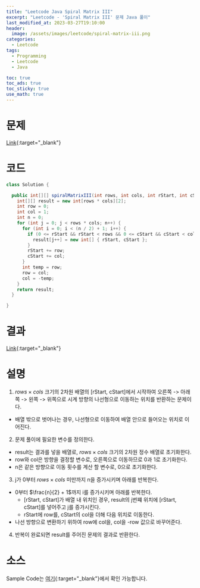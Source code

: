 ```yaml
---
title: "Leetcode Java Spiral Matrix III"
excerpt: "Leetcode - 'Spiral Matrix III' 문제 Java 풀이"
last_modified_at: 2023-03-27T19:10:00
header:
  image: /assets/images/leetcode/spiral-matrix-iii.png
categories:
  - Leetcode
tags:
  - Programming
  - Leetcode
  - Java

toc: true
toc_ads: true
toc_sticky: true
use_math: true
---
```

# 문제
[Link](https://leetcode.com/problems/spiral-matrix-iii){:target="_blank"}

# 코드
```java
class Solution {

  public int[][] spiralMatrixIII(int rows, int cols, int rStart, int cStart) {
    int[][] result = new int[rows * cols][2];
    int row = 0;
    int col = 1;
    int n = 0;
    for (int j = 0; j < rows * cols; n++) {
      for (int i = 0; i < (n / 2) + 1; i++) {
        if (0 <= rStart && rStart < rows && 0 <= cStart && cStart < cols) {
          result[j++] = new int[] { rStart, cStart };
        }
        rStart += row;
        cStart += col;
      }
      int temp = row;
      row = col;
      col = -temp;
    }
    return result;
  }

}
```

# 결과
[Link](https://leetcode.com/problems/spiral-matrix-iii/submissions/922926207/){:target="_blank"}

# 설명
1. $rows \times cols$ 크기의 2차원 배열의 [rStart, cStart]에서 시작하여 오른쪽 -> 아래쪽 -> 왼쪽 -> 위쪽으로 시계 방향의 나선형으로 이동하는 위치를 반환하는 문제이다.
- 배열 밖으로 벗어나는 경우, 나선형으로 이동하여 배열 안으로 들어오는 위치로 이어진다.

2. 문제 풀이에 필요한 변수를 정의한다.
- result는 결과를 넣을 배열로, $rows \times cols$ 크기의 2차원 정수 배열로 초기화한다.
- row와 col은 방향을 결정할 변수로, 오른쪽으로 이동하므로 0과 1로 초기화한다.
- n은 같은 방향으로 이동 횟수를 계산 할 변수로, 0으로 초기화한다.

3. j가 0부터 $rows \times cols$ 미만까지 n을 증가시키며 아래를 반복한다.
- 0부터 $\frac{n}{2} + 1$까지 i를 증가시키며 아래를 반복한다.
  - [rStart, cStart]가 배열 내 위치인 경우, result의 j번쨰 위치에 [rStart, cStart]를 넣어주고 j를 증가시킨다.
  - rStart에 row를, cStart의 col을 더해 다음 위치로 이동한다.
- 나선 방향으로 변환하기 위하여 row에 col을, col을 -row 값으로 바꾸어준다.

4. 반복이 완료되면 result를 주어진 문제의 결과로 반환한다.

# 소스
Sample Code는 [여기](https://github.com/GracefulSoul/leetcode/blob/master/src/main/java/gracefulsoul/problems/SpiralMatrixIII.java){:target="_blank"}에서 확인 가능합니다.